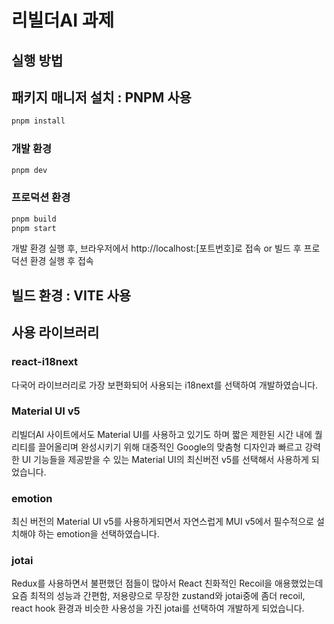# **리빌더AI 과제**

## **실행 방법**

## 패키지 매니저 설치 : PNPM 사용

```bash
pnpm install
```

### **개발 환경**

```bash
pnpm dev
```

### **프로덕션 환경**

```bash
pnpm build
pnpm start
```

개발 환경 실행 후, 브라우저에서 http://localhost:[포트번호]로 접속 or 빌드 후 프로덕션 환경 실행 후 접속

## 빌드 환경 : VITE 사용

## **사용 라이브러리**

### react-i18next

다국어 라이브러리로 가장 보편화되어 사용되는 i18next를 선택하여 개발하였습니다.

### Material UI v5

리빌더AI 사이트에서도 Material UI를 사용하고 있기도 하며 짧은 제한된 시간 내에 퀄리티를 끌어올리며 완성시키기 위해 대중적인 Google의 맞춤형 디자인과 빠르고 강력한 UI 기능들을 제공받을 수 있는 Material UI의 최신버전 v5를 선택해서 사용하게 되었습니다.

### emotion

최신 버전의 Material UI v5를 사용하게되면서 자연스럽게 MUI v5에서 필수적으로 설치해야 하는 emotion을 선택하였습니다.

### jotai

Redux를 사용하면서 불편했던 점들이 많아서 React 친화적인 Recoil을 애용했었는데 요즘 최적의 성능과 간편함, 저용량으로 무장한 zustand와 jotai중에 좀더 recoil, react hook 환경과 비슷한 사용성을 가진 jotai를 선택하여 개발하게 되었습니다.

